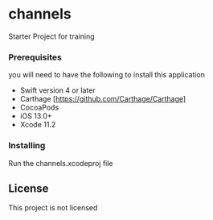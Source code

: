 # channels

Starter Project for training

### Prerequisites

you will need to have the following to install this application
- Swift version 4 or later
- Carthage [https://github.com/Carthage/Carthage]
- CocoaPods
- iOS 13.0+
- Xcode 11.2

### Installing
Run the channels.xcodeproj file

## License
This project is not licensed
